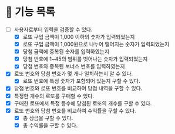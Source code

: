 # 🚀 기능 목록

- [ ] 사용자로부터 입력을 검증할 수 있다.
  - [X] 로또 구입 금액이 1,000 이하의 숫자가 입력되었는지
  - [X] 로또 구입 금액이 1,000원으로 나누어 떨어지는 숫자가 입력되었는지
  - [X] 당첨 금액에 중복된 숫자를 입력하였는지
  - [X] 당첨 번호에 1~45의 범위를 벗어나는 숫자가 입력되었는지
  - [X] 당첨 번호와 중복된 보너스 번호를 입력하였는지
- [X] 로또 번호와 당첨 번호가 몇 개나 일치하는지 알 수 있다.
  - [X] 로또 번호에 특정 숫자가 포함되어 있는지 구할 수 있다.
- [X] 당첨 번호와 로또 번호를 비교하여 당첨 내역을 구할 수 있다.
- [X] 특정한 개수의 로또를 구매할 수 있다.
- [X] 구매한 로또에서 특정 등수에 당첨된 로또의 개수를 구할 수 있다.
- [X] 로또 번호와 당첨 번호를 비교하여 수익률을 구할 수 있다.
  - [X] 총 상금을 구할 수 있다.
  - [X] 총 수익률을 구할 수 있다.